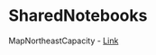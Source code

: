 # SharedNotebooks

MapNortheastCapacity - [Link](https://nbviewer.org/github/jf-morris/SharedNotebooks/blob/main/MapNortheastCapacity/MapNortheastCapacity.ipynb)
